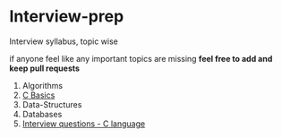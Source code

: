# Interview-prep
Interview syllabus, topic wise
<p>if anyone feel like any important topics are missing <b>feel free to add and keep pull requests</b></p>
<ol>
  <li>Algorithms</li>
  <li><a href="https://github.com/mani1998/Interview-prep/blob/master/C%20Basics">C Basics</a></li>
  <li>Data-Structures</li>
  <li>Databases</li>
  <li><a href="https://github.com/mani1998/Interview-prep/blob/master/c-interview%20questions">Interview questions - C language </a></li>
</ol>
